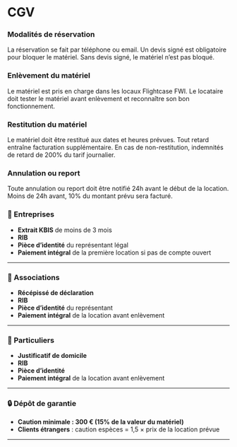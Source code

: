 # CGV

### Modalités de réservation

La réservation se fait par téléphone ou email. Un devis signé est obligatoire pour bloquer le matériel. Sans devis signé, le matériel n’est pas bloqué.

### Enlèvement du matériel

Le matériel est pris en charge dans les locaux Flightcase FWI. Le locataire doit tester le matériel avant enlèvement et reconnaître son bon fonctionnement.

### Restitution du matériel

Le matériel doit être restitué aux dates et heures prévues. Tout retard entraîne facturation supplémentaire. En cas de non-restitution, indemnités de retard de 200% du tarif journalier.

### Annulation ou report

Toute annulation ou report doit être notifié 24h avant le début de la location. Moins de 24h avant, 10% du montant prévu sera facturé.


### 🏢 Entreprises
- **Extrait KBIS** de moins de 3 mois  
- **RIB**  
- **Pièce d’identité** du représentant légal  
- **Paiement intégral** de la première location si pas de compte ouvert  

---

### 🤝 Associations
- **Récépissé de déclaration**  
- **RIB**  
- **Pièce d’identité** du représentant  
- **Paiement intégral** de la location avant enlèvement  

---

### 👤 Particuliers
- **Justificatif de domicile**  
- **RIB**  
- **Pièce d’identité**  
- **Paiement intégral** de la location avant enlèvement  

---

### 🔒 Dépôt de garantie
- **Caution minimale : 300 € (15% de la valeur du matériel)**  
- **Clients étrangers** : caution espèces = 1,5 × prix de la location prévue  

---
